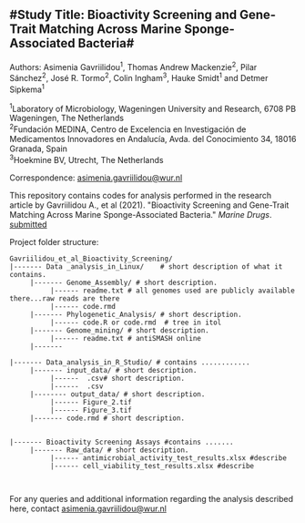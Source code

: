 #Study Title: Bioactivity Screening and Gene-Trait Matching Across Marine Sponge-Associated Bacteria#
-------------------------------------------------------------------------------------------------------
Authors: Asimenia Gavriilidou<sup>1</sup>, Thomas Andrew Mackenzie<sup>2</sup>, Pilar Sánchez<sup>2</sup>, José R. Tormo<sup>2</sup>, Colin Ingham<sup>3</sup>, Hauke Smidt<sup>1</sup> and Detmer Sipkema<sup>1</sup>

<sup>1</sup>Laboratory of Microbiology, Wageningen University and Research, 6708 PB Wageningen, The Netherlands<br />
<sup>2</sup>Fundación MEDINA, Centro de Excelencia en Investigación de Medicamentos Innovadores en Andalucía, Avda. del Conocimiento 34, 18016 Granada, Spain<br />
<sup>3</sup>Hoekmine BV, Utrecht, The Netherlands<br />

Correspondence: asimenia.gavriilidou@wur.nl     


This repository contains codes for analysis performed in the research article by Gavriilidou A., et al (2021). "Bioactivity Screening and Gene-Trait Matching Across Marine Sponge-Associated Bacteria." *Marine Drugs*. [submitted]()

Project folder structure:

 ```
 Gavriilidou_et_al_Bioactivity_Screening/
 |------- Data _analysis_in_Linux/    # short description of what it contains.    
      |------- Genome_Assembly/ # short description.
           |------ readme.txt # all genomes used are publicly available there...raw reads are there 
           |------ code.rmd
      |------- Phylogenetic_Analysis/ # short description.  
           |------ code.R or code.rmd  # tree in itol
      |------- Genome_mining/ # short description.  
           |------ readme.txt # antiSMASH online
      |------- 
      
|------- Data_analysis_in_R_Studio/ # contains ............ 
      |------- input_data/ # short description.
           |------  .csv# short description.  
           |------  .csv
      |-------- output_data/ # short description.  
           |------ Figure_2.tif
           |------ Figure_3.tif
      |------- code.rmd # short description.  
            
          
|------- Bioactivity Screening Assays #contains .......
      |------- Raw_data/ # short description.
           |------ antimicrobial_activity_test_results.xlsx #describe
           |------ cell_viability_test_results.xlsx #describe
  
  
```

For any queries and additional information regarding the analysis described here, contact asimenia.gavriilidou@wur.nl  



